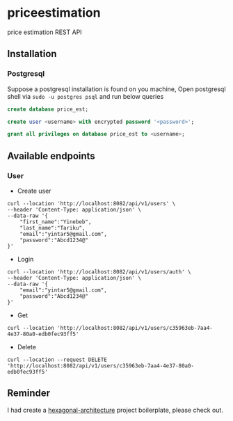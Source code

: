 # priceestimation

price estimation REST API

## Installation
 ### Postgresql

 Suppose a postgresql installation is found on you machine,
 Open postgresql shell via `sudo -u postgres psql` and run below queries

```sql
create database price_est;

create user <username> with encrypted password '<password>';

grant all privileges on database price_est to <username>; 
```

## Available endpoints

### User 
 * Create user
```curl
curl --location 'http://localhost:8082/api/v1/users' \
--header 'Content-Type: application/json' \
--data-raw '{
    "first_name":"Yinebeb",
    "last_name":"Tariku",
    "email":"yintar5@gmail.com",
    "password":"Abcd1234@"
}'
```

* Login
```curl
curl --location 'http://localhost:8082/api/v1/users/auth' \
--header 'Content-Type: application/json' \
--data-raw '{
    "email":"yintar5@gmail.com",
    "password":"Abcd1234@"
}'
```

* Get
```curl
curl --location 'http://localhost:8082/api/v1/users/c35963eb-7aa4-4e37-80a0-edb0fec93ff5'
```

* Delete
```curl
curl --location --request DELETE 'http://localhost:8082/api/v1/users/c35963eb-7aa4-4e37-80a0-edb0fec93ff5'
```

## Reminder
I had create a [hexagonal-architecture](https://github.com/yinebebt/hexagonal-architecture) project boilerplate, 
please check out.
